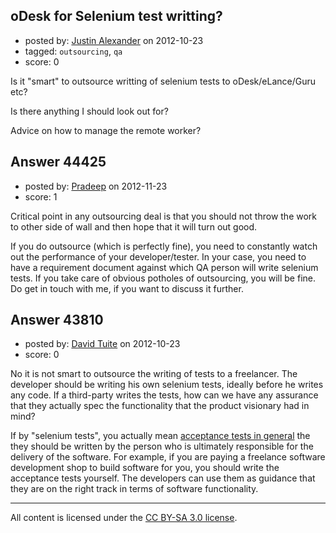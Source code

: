 ## oDesk for Selenium test writting?

- posted by: [Justin Alexander](https://stackexchange.com/users/-1/534-justin-alexander) on 2012-10-23
- tagged: `outsourcing`, `qa`
- score: 0

Is it "smart" to outsource writting of selenium tests to oDesk/eLance/Guru etc?

Is there anything I should look out for?

Advice on how to manage the remote worker?




## Answer 44425

- posted by: [Pradeep](https://stackexchange.com/users/-1/4404-pradeep) on 2012-11-23
- score: 1

Critical point in any outsourcing deal is that you should not throw the work to other side of wall and then hope that it will turn out good.

If you do outsource (which is perfectly fine), you need to constantly watch out the performance of your developer/tester. In your case, you need to have a requirement document against which QA person will write selenium tests. If you take care of obvious potholes of outsourcing, you will be fine. Do get in touch with me, if you want to discuss it further.


## Answer 43810

- posted by: [David Tuite](https://stackexchange.com/users/-1/9503-david-tuite) on 2012-10-23
- score: 0

No it is not smart to outsource the writing of tests to a freelancer. The developer should be writing his own selenium tests, ideally before he writes any code. If a third-party writes the tests, how can we have any assurance that they actually spec the functionality that the product visionary had in mind?

If by "selenium tests", you actually mean [acceptance tests in general](http://en.wikipedia.org/wiki/Acceptance_testing) the they should be written by the person who is ultimately responsible for the delivery of the software. For example, if you are paying a freelance software development shop to build software for you, you should write the acceptance tests yourself. The developers can use them as guidance that they are on the right track in terms of software functionality. 



---

All content is licensed under the [CC BY-SA 3.0 license](https://creativecommons.org/licenses/by-sa/3.0/).
